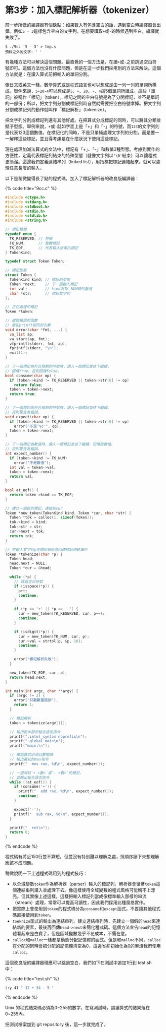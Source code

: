 # 第3步：加入標記解析器（tokenizer）

前一步所做的編譯器有個缺點：如果數入有包含空白的話，遇到空白時編譯器會出錯。例如`5 - 3`這樣包含空白的文字列，在想要讀取`+`或`-`的時候遇到空白，編譯就失敗了。

```text
$ ./9cc '5 - 3' > tmp.s
預料之外的文字: ' '
```

有幾種方法可以解決這個問題。最直覺的一個方法是，在讀`+`或`-`之前跳過空白符號即可。這個方法也沒有什麼問題，但是在這一步我們採用別的方法來解決。這個方法就是：在讀入算式前把輸入的單詞分割。

像日文或英文一樣，數學算式或是程式語言也可以想成是由一列一列的單詞所構成。舉例來說，`5+20-4`可以想成是`5`、`+`、`20`、`-`、`4`這5個單詞所組成。這些「單詞」被稱作「標記」（token）。標記之間的空白符號是為了分開標記，並不是單詞的一部份；所以，把文字列分割成標記列時自然就需要把空白符號拿掉。把文字列分割成標記列的動作就叫作「標記解析」（tokenize）。

把文字列分割成標記列還有其他好處。在把算式分成標記的同時，可以將其分類並賦予型態。舉例來說，`+`或`-`就如字面上是「+」和「-」的符號，而`123`的文字列則是代表123這個數值。在標記化的同時，不是只單純處理文字列的分割，而是要一一解釋這些標記，並且得考慮是在什麼狀況下使用這些標記。

現在處理加減法算式的文法中，標記有「+」、「-」和數值3種型態。考慮到實作的方便性，定義代表標記列結束的特殊型態（就像文字列以`'\0'`結束）可以讓程式更簡潔。這邊我們定義連結串列（linked list），用指標把標記連結起來，就可以處理任意長度的輸入。

以下是稍微變得長了點的程式碼，加入了標記解析器的改良版編譯器：

{% code title="9cc.c" %}
```c
#include <ctype.h>
#include <stdarg.h>
#include <stdbool.h>
#include <stdio.h>
#include <stdlib.h>
#include <string.h>

// 標記種類
typedef enum {
  TK_RESERVED, // 符號
  TK_NUM,      // 整數標記
  TK_EOF,      // 代表輸入結束的標記
} TokenKind;

typedef struct Token Token;

// 標記型態
struct Token {
  TokenKind kind; // 標記的型態
  Token *next;    // 下一個輸入標記
  int val;        // kind為TK_NUM時的數值
  char *str;      // 標記文字列
};

// 正在處理的標記
Token *token;

// 處理錯誤的函數
// 取和printf相同的引數
void error(char *fmt, ...) {
  va_list ap;
  va_start(ap, fmt);
  vfprintf(stderr, fmt, ap);
  fprintf(stderr, "\n");
  exit(1);
}

// 下一個標記為符合預期的符號時，讀入一個標記並往下繼續，
// 回傳true。否則回傳false。
bool consume(char op) {
  if (token->kind != TK_RESERVED || token->str[0] != op)
    return false;
  token = token->next;
  return true;
}

// 下一個標記為符合預期的符號時，讀入一個標記並往下繼續。
// 否則警告為錯誤。
void expect(char op) {
  if (token->kind != TK_RESERVED || token->str[0] != op)
    error("不是'%c'", op);
  token = token->next;
}

// 下一個標記為數值時，讀入一個標記並往下繼續，回傳該數值。
// 否則警告為錯誤。
int expect_number() {
  if (token->kind != TK_NUM)
    error("不是數值");
  int val = token->val;
  token = token->next;
  return val;
}

bool at_eof() {
  return token->kind == TK_EOF;
}

// 建立一個新的標記，連結到cur
Token *new_token(TokenKind kind, Token *cur, char *str) {
  Token *tok = calloc(1, sizeof(Token));
  tok->kind = kind;
  tok->str = str;
  cur->next = tok;
  return tok;
}

// 將輸入文字列p作標記解析並回傳標記連結串列
Token *tokenize(char *p) {
  Token head;
  head.next = NULL;
  Token *cur = &head;

  while (*p) {
    // 跳過空白符號
    if (isspace(*p)) {
      p++;
      continue;
    }

    if (*p == '+' || *p == '-') {
      cur = new_token(TK_RESERVED, cur, p++);
      continue;
    }

    if (isdigit(*p)) {
      cur = new_token(TK_NUM, cur, p);
      cur->val = strtol(p, &p, 10);
      continue;
    }

    error("標記解析失敗");
  }

  new_token(TK_EOF, cur, p);
  return head.next;
}

int main(int argc, char **argv) {
  if (argc != 2) {
    error("引數數量錯誤");
    return 1;
  }

  // 標記解析
  token = tokenize(argv[1]);

  // 輸出前半部份組合語言指令
  printf(".intel_syntax noprefix\n");
  printf(".global main\n");
  printf("main:\n");

  // 確認算式必須以數開頭
  // 輸出最初的mov指令
  printf("  mov rax, %d\n", expect_number());

  // 一邊消耗`+ <數>`或`- <數>`的標記，
  // 並輸出組合語言指令
  while (!at_eof()) {
    if (consume('+')) {
      printf("  add rax, %d\n", expect_number());
      continue;
    }

    expect('-');
    printf("  sub rax, %d\n", expect_number());
  }

  printf("  ret\n");
  return 0;
}
```
{% endcode %}

程式碼有將近150行並不算短，但並沒有特別難以理解之處，照順序讀下來想理解應該不成問題。

稍微說明一下上述程式碼用到的程式技巧：

* 以全域變數`token`作為解析器（parser）輸入的標記列，解析器會循著`token`這個連結串列讀入並處理下去。像這樣使用全域變數的程式風格可能稱不上漂亮。但其實像上述這樣，這樣把輸入標記列當成像標準輸入那樣的串流（stream）處理，常常可以提高可讀性，因此我們採用此種風格實作。
* 把實際上會使用到`token`的程式碼分為`consume`和`except`函式，不要讓其他程式碼直接使用到`token`。
* `toeknize`函式的輸出為連結串列。建立連結串列時，先建立一個假的`head`來連結新的要素，最後再回傳`head->next`來簡化程式碼。這個方法宣告`head`的記憶體看起來是白費了，但是區域變數幾乎不花成本，不需在意。
* `calloc`和`malloc`一樣都是動態分配記憶體的函式。但是和`malloc`不同，`calloc`在分配的同時會把分配的記憶體清空為0。這邊省卻初始化為0的麻煩我們使用`calloc`。

這個改良版的編譯器理應可以跳過空白，我們如下在測試中追加1行到 test.sh 中：

{% code title="test.sh" %}
```bash
try 41 " 12 + 34 - 5 "
```
{% endcode %}

Unix 的程式結束碼必須為0~255的數字，在寫測試時，請讓算式的結果落在0~255內。

把測試檔案加到 git repository 後，這一步就完成了。

